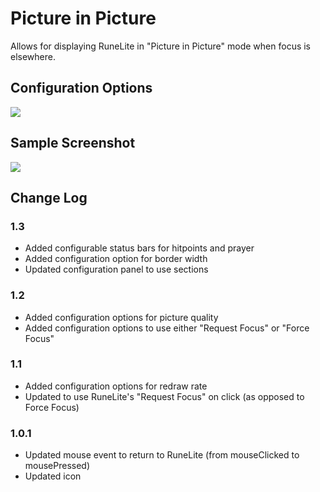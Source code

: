 # Picture in Picture
Allows for displaying RuneLite in "Picture in Picture" mode when focus is elsewhere.

## Configuration Options
![](https://github.com/dekuScrub731/images/blob/master/picture-in-picture-config.png)

## Sample Screenshot
![](https://github.com/dekuScrub731/images/blob/master/picture-in-picture-screenshot.png)

## Change Log

### 1.3
- Added configurable status bars for hitpoints and prayer
- Added configuration option for border width
- Updated configuration panel to use sections

### 1.2
- Added configuration options for picture quality
- Added configuration options to use either "Request Focus" or "Force Focus"

### 1.1
- Added configuration options for redraw rate
- Updated to use RuneLite's "Request Focus" on click (as opposed to Force Focus)

### 1.0.1
- Updated mouse event to return to RuneLite (from mouseClicked to mousePressed)
- Updated icon